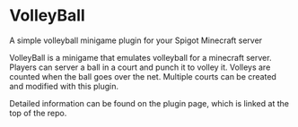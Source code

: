# VolleyBall
A simple volleyball minigame plugin for your Spigot Minecraft server

VolleyBall is a minigame that emulates volleyball for a minecraft server. Players can server a ball in a court and punch it to volley it. Volleys are counted when the ball goes over the net. Multiple courts can be created and modified with this plugin.

Detailed information can be found on the plugin page, which is linked at the top of the repo.